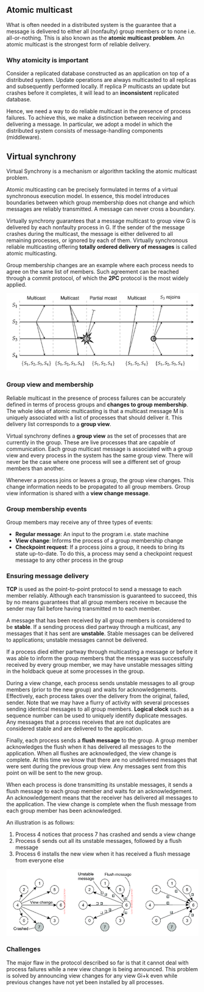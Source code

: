 ## Atomic multicast

What is often needed in a distributed system is the guarantee that a message is delivered to either all (nonfaulty) group members or to none i.e. all-or-nothing. This is also known as the **atomic multicast problem**. An atomic multicast is the strongest form of reliable delivery.

### Why atomicity is important

Consider a replicated database constructed as an application on top of a distributed system. Update operations are always multicasted to all replicas and subsequently performed locally. If replica P multicasts an update but crashes before it completes, it will lead to an **inconsistent** replicated database.

Hence, we need a way to do reliable multicast in the presence of process failures. To achieve this, we make a distinction between receiving and delivering a message. In particular, we adopt a model in which the distributed system consists of message-handling components (middleware).

## Virtual synchrony

Virtual Synchrony is a mechanism or algorithm tackling the atomic multicast problem.

Atomic multicasting can be precisely formulated in terms of a virtual synchronous execution model. In essence, this model introduces boundaries between which group membership does not change and which messages are reliably transmitted. A message can never cross a boundary.

Virtually synchrony guarantees that a message multicast to group view G is delivered by each nonfaulty process in G. If the sender of the message crashes during the multicast, the message is either delivered to all remaining processes, or ignored by each of them. Virtually synchronous reliable multicasting offering **totally ordered delivery of messages** is called atomic multicasting.

Group membership changes are an example where each process needs to agree on the same list of members. Such agreement can be reached through a commit protocol, of which the **2PC** protocol is the most widely applied.

<img src="../../assets/virtual-synchrony.png">

### Group view and membership

Reliable multicast in the presence of process failures can be accurately defined in terms of process groups and **changes to group membership**. The whole idea of atomic multicasting is that a multicast message M is uniquely associated with a list of processes that should deliver it. This delivery list corresponds to a **group view**.

Virtual synchrony defines a **group view** as the set of processes that are currently in the group. These are live processes that are capable of communication. Each group multicast message is associated with a group view and every process in the system has the same group view. There will never be the case where one process will see a different set of group members than another.

Whenever a process joins or leaves a group, the group view changes. This change information needs to be propagated to all group members. Group view information is shared with a **view change message**.

### Group membership events

Group members may receive any of three types of events:

- **Regular message**: An input to the program i.e. state machine
- **View change**: Informs the process of a group membership change
- **Checkpoint request**: If a process joins a group, it needs to bring its state up-to-date. To do this, a process may send a checkpoint request message to any other process in the group

### Ensuring message delivery

**TCP** is used as the point-to-point protocol to send a message to each member reliably. Although each transmission is guaranteed to succeed, this by no means guarantees that all group members receive m because the sender may fail before having transmitted m to each member.

A message that has been received by all group members is considered to be **stable**. If a sending process died partway through a multicast, any messages that it has sent are **unstable**. Stable messages can be delivered to applications; unstable messages cannot be delivered.

If a process died either partway through multicasting a message or before it was able to inform the group members that the message was successfully received by every group member, we may have unstable messages sitting in the holdback queue at some processes in the group.

During a view change, each process sends unstable messages to all group members (prior to the new group) and waits for acknowledgements. Effectively, each process takes over the delivery from the original, failed, sender. Note that we may have a flurry of activity with several processes sending identical messages to all group members. **Logical clock** such as a sequence number can be used to uniquely identify duplicate messages. Any messages that a process receives that are not duplicates are considered stable and are delivered to the application.

Finally, each process sends a **flush message** to the group. A group member acknowledges the flush when it has delivered all messages to the application. When all flushes are acknowledged, the view change is complete. At this time we know that there are no undelivered messages that were sent during the previous group view. Any messages sent from this point on will be sent to the new group.

When each process is done transmitting its unstable messages, it sends a flush message to each group member and waits for an acknowledgement. An acknowledgement means that the receiver has delivered all messages to the application. The view change is complete when the flush message from each group member has been acknowledged.

An illustration is as follows:

1. Process 4 notices that process 7 has crashed and sends a view change
2. Process 6 sends out all its unstable messages, followed by a flush message
3. Process 6 installs the new view when it has received a flush message from everyone else

<img src="../../assets/virtual-synchrony-flush.png">

### Challenges

The major flaw in the protocol described so far is that it cannot deal with process failures while a new view change is being announced. This problem is solved by announcing view changes for any view Gi+k even while previous changes have not yet been installed by all processes.
